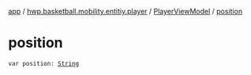 [app](../../index.md) / [hwp.basketball.mobility.entitiy.player](../index.md) / [PlayerViewModel](index.md) / [position](.)

# position

`var position: `[`String`](https://kotlinlang.org/api/latest/jvm/stdlib/kotlin/-string/index.html)